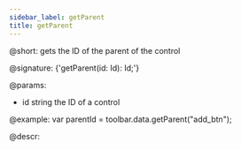 ```yaml
---
sidebar_label: getParent
title: getParent
---          
```


@short: gets the ID of the parent of the control

@signature: {'getParent(id: Id): Id;'}

@params:
- id 		string		 the ID of a control

@example:
var parentId = toolbar.data.getParent("add_btn");


@descr: